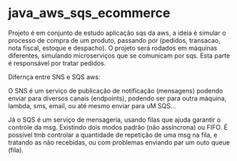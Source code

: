 # java_aws_sqs_ecommerce
Projeto é em conjunto de estudo aplicação  sqs da aws, a ideia é simular o processo de compra de um produto, passando por (pedidos, transacao, nota fiscal, estoque e despacho). O projeto será rodados em máquinas diferentes, simulando microserviços que se comunicam por sqs.
Esta parte é responsável por tratar pedidos.

Difernça entre SNS e SQS aws:

 O SNS é um serviço de publicação de notificação (mensagens) podendo enviar para diversos canais (endpoints), podendo ser  para outra máquina, lambda, sms, email, ou até mesmo enviar para uM SQS...

Já o SQS é um serviço de mensageria, usando filas que ajuda garantir o controle da msg. Existindo dois modos padrão (não assíncrona) ou FIFO. É possível tmb controlar a quantidade de repetição de uma msg na fila, e tratando as não recebidas, ou com problemas enviando par um outo queue (fila).


 
